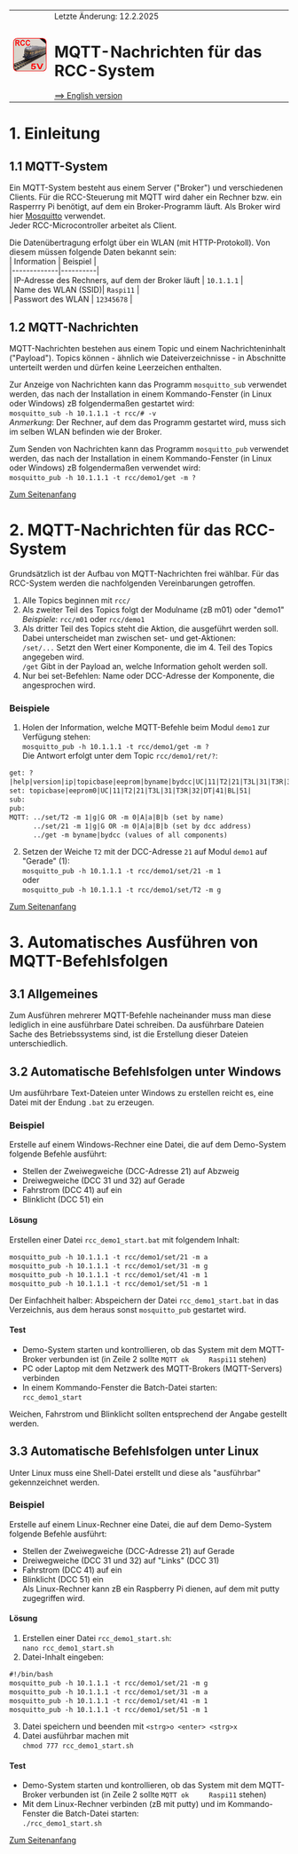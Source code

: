 <table><tr><td><img src="../../images/RCC5V_Logo_96.png"></img></td><td>
Letzte &Auml;nderung: 12.2.2025 <a name="up"></a><br>   
<h1>MQTT-Nachrichten f&uuml;r das RCC-System</h1>
<a href="README.md">==> English version</a>&nbsp; &nbsp; &nbsp; 
</td></tr></table>   

# 1. Einleitung
## 1.1 MQTT-System
Ein MQTT-System besteht aus einem Server ("Broker") und verschiedenen Clients. F&uuml;r die RCC-Steuerung mit MQTT wird daher ein Rechner bzw. ein Rasperrry Pi ben&ouml;tigt, auf dem ein Broker-Programm l&auml;uft. Als Broker wird hier [Mosquitto](https://mosquitto.org/) verwendet.   
Jeder RCC-Microcontroller arbeitet als Client.   

Die Daten&uuml;bertragung erfolgt &uuml;ber ein WLAN (mit HTTP-Protokoll). Von diesem m&uuml;ssen folgende Daten bekannt sein:   
| Information | Beispiel |   
|-------------|----------|   
| IP-Adresse des Rechners, auf dem der Broker l&auml;uft | `10.1.1.1` |   
| Name des WLAN (SSID)| `Raspi11` |   
| Passwort des WLAN | `12345678` |   

## 1.2 MQTT-Nachrichten
MQTT-Nachrichten bestehen aus einem Topic und einem Nachrichteninhalt ("Payload"). Topics k&ouml;nnen - &auml;hnlich wie Dateiverzeichnisse - in Abschnitte unterteilt werden und d&uuml;rfen keine Leerzeichen enthalten.   

Zur Anzeige von Nachrichten kann das Programm `mosquitto_sub` verwendet werden, das nach der Installation in einem Kommando-Fenster (in Linux oder Windows) zB folgenderma&szlig;en gestartet wird:   
`mosquitto_sub -h 10.1.1.1 -t rcc/# -v`   
_Anmerkung_: Der Rechner, auf dem das Programm gestartet wird, muss sich im selben WLAN befinden wie der Broker.   

Zum Senden von Nachrichten kann das Programm `mosquitto_pub` verwendet werden, das nach der Installation in einem Kommando-Fenster (in Linux oder Windows) zB folgenderma&szlig;en verwendet wird:   
`mosquitto_pub -h 10.1.1.1 -t rcc/demo1/get -m ?`   

[Zum Seitenanfang](#up)
<a name="x20"></a>   

# 2. MQTT-Nachrichten f&uuml;r das RCC-System
Grunds&auml;tzlich ist der Aufbau von MQTT-Nachrichten frei w&auml;hlbar. F&uuml;r das RCC-System werden die nachfolgenden Vereinbarungen getroffen.   

1. Alle Topics beginnen mit `rcc/`   
2. Als zweiter Teil des Topics folgt der Modulname (zB m01) oder "demo1"   
_Beispiele_: `rcc/m01` oder `rcc/demo1`   
3. Als dritter Teil des Topics steht die Aktion, die ausgef&uuml;hrt werden soll. Dabei unterscheidet man zwischen set- und get-Aktionen:   
`/set/...` Setzt den Wert einer Komponente, die im 4. Teil des Topics angegeben wird.   
`/get` Gibt in der Payload an, welche Information geholt werden soll.   
4. Nur bei set-Befehlen: Name oder DCC-Adresse der Komponente, die angesprochen wird.    

### Beispiele
1. Holen der Information, welche MQTT-Befehle beim Modul `demo1` zur Verf&uuml;gung stehen:   
`mosquitto_pub -h 10.1.1.1 -t rcc/demo1/get -m ?`   
Die Antwort erfolgt unter dem Topic `rcc/demo1/ret/?`:   
```   
get: ?|help|version|ip|topicbase|eeprom|byname|bydcc|UC|11|T2|21|T3L|31|T3R|32|DT|41|BL|51|
set: topicbase|eeprom0|UC|11|T2|21|T3L|31|T3R|32|DT|41|BL|51|
sub:
pub:
MQTT: ../set/T2 -m 1|g|G OR -m 0|A|a|B|b (set by name)
      ../set/21 -m 1|g|G OR -m 0|A|a|B|b (set by dcc address)
      ../get -m byname|bydcc (values of all components)
```   
2. Setzen der Weiche `T2` mit der DCC-Adresse `21` auf Modul `demo1` auf "Gerade" (1):   
`mosquitto_pub -h 10.1.1.1 -t rcc/demo1/set/21 -m 1`   
oder   
`mosquitto_pub -h 10.1.1.1 -t rcc/demo1/set/T2 -m g`   

[Zum Seitenanfang](#up)
<a name="x30"></a>   

# 3. Automatisches Ausf&uuml;hren von MQTT-Befehlsfolgen
## 3.1 Allgemeines
Zum Ausf&uuml;hren mehrerer MQTT-Befehle nacheinander muss man diese lediglich in eine ausf&uuml;hrbare Datei schreiben. Da ausf&uuml;hrbare Dateien Sache des Betriebssystems sind, ist die Erstellung dieser Dateien unterschiedlich.   

## 3.2 Automatische Befehlsfolgen unter Windows
Um ausf&uuml;hrbare Text-Dateien unter Windows zu erstellen reicht es, eine 
Datei mit der Endung `.bat` zu erzeugen.   

### Beispiel
Erstelle auf einem Windows-Rechner eine Datei, die auf dem Demo-System folgende Befehle ausf&uuml;hrt:   
* Stellen der Zweiwegweiche (DCC-Adresse 21) auf Abzweig   
* Dreiwegweiche (DCC 31 und 32) auf Gerade   
* Fahrstrom (DCC 41) auf ein   
* Blinklicht (DCC 51) ein   

#### L&ouml;sung
Erstellen einer Datei `rcc_demo1_start.bat` mit folgendem Inhalt:   
```   
mosquitto_pub -h 10.1.1.1 -t rcc/demo1/set/21 -m a
mosquitto_pub -h 10.1.1.1 -t rcc/demo1/set/31 -m g
mosquitto_pub -h 10.1.1.1 -t rcc/demo1/set/41 -m 1
mosquitto_pub -h 10.1.1.1 -t rcc/demo1/set/51 -m 1
```   
Der Einfachheit halber: Abspeichern der Datei `rcc_demo1_start.bat` in das Verzeichnis, aus dem heraus sonst `mosquitto_pub` gestartet wird.   

#### Test
* Demo-System starten und kontrollieren, ob das System mit dem MQTT-Broker verbunden ist (in Zeile 2 sollte `MQTT ok     Raspi11` stehen)   
* PC oder Laptop mit dem Netzwerk des MQTT-Brokers (MQTT-Servers) verbinden   
* In einem Kommando-Fenster die Batch-Datei starten:   
`rcc_demo1_start`   

Weichen, Fahrstrom und Blinklicht sollten entsprechend der Angabe gestellt werden.   

## 3.3 Automatische Befehlsfolgen unter Linux
Unter Linux muss eine Shell-Datei erstellt und diese als "ausf&uuml;hrbar" gekennzeichnet werden.   

### Beispiel
Erstelle auf einem Linux-Rechner eine Datei, die auf dem Demo-System folgende Befehle ausf&uuml;hrt:   
* Stellen der Zweiwegweiche (DCC-Adresse 21) auf Gerade   
* Dreiwegweiche (DCC 31 und 32) auf "Links" (DCC 31)   
* Fahrstrom (DCC 41) auf ein   
* Blinklicht (DCC 51) ein   
Als Linux-Rechner kann zB ein Raspberry Pi dienen, auf dem mit putty zugegriffen wird.   

#### L&ouml;sung
1. Erstellen einer Datei `rcc_demo1_start.sh`:   
   `nano rcc_demo1_start.sh`   
2. Datei-Inhalt eingeben:   
```   
#!/bin/bash
mosquitto_pub -h 10.1.1.1 -t rcc/demo1/set/21 -m g
mosquitto_pub -h 10.1.1.1 -t rcc/demo1/set/31 -m a
mosquitto_pub -h 10.1.1.1 -t rcc/demo1/set/41 -m 1
mosquitto_pub -h 10.1.1.1 -t rcc/demo1/set/51 -m 1
```   
3. Datei speichern und beenden mit `<strg>o <enter> <strg>x`   
4. Datei ausf&uuml;hrbar machen mit   
   `chmod 777 rcc_demo1_start.sh`   

#### Test
* Demo-System starten und kontrollieren, ob das System mit dem MQTT-Broker verbunden ist (in Zeile 2 sollte `MQTT ok     Raspi11` stehen)   
* Mit dem Linux-Rechner verbinden (zB mit putty) und im Kommando-Fenster die Batch-Datei starten:   
`./rcc_demo1_start.sh`   

[Zum Seitenanfang](#up)   